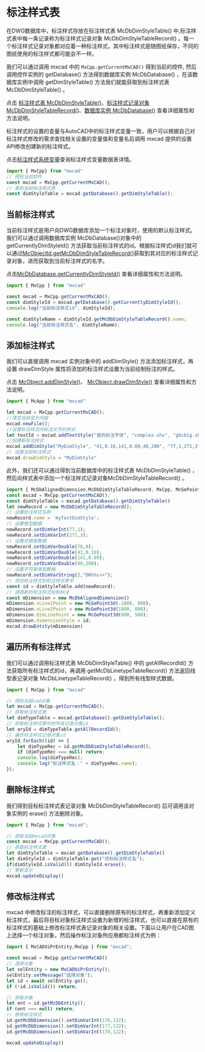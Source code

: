 # 标注样式表

在DWG数据库中，标注样式存放在标注样式表 McDbDimStyleTable() 中,标注样式表中每一条记录称为标注样式记录对象 McDbDimStyleTableRecord() 。每一个标注样式记录对象都对应着一种标注样式，其中标注样式是随图纸保存，不同的图纸使用的标注样式都可能会不一样。

我们可以通过调用 mxcad 中的 `MxCpp.getCurrentMxCAD()` 得到当前的控件, 然后调用控件实例的 getDatabase() 方法得到数据库实例 McDbDatabase() ，在该数据库实例中调用 getDimStyleTable() 方法我们就能获取到标注样式表 McDbDimStyleTable() 。

点击 [标注样式表 McDbDimStyleTable()](../../api/classes/2d.McDbDimStyleTable.md)、[标注样式记录对象 McDbDimStyleTableRecord()](../../api/classes/2d.McDbDimStyleTableRecord.md)、[数据库实例 McDbDatabase()](../../api/classes/2d.McDbDatabase.md) 查看详细属性和方法说明。

标注样式的设置的变量与AutoCAD中的标注样式变量一致，用户可以根据自己对标注样式修改的需求查找相关设置的变量值和变量名后调用 mxcad 提供的设置API修改创建新的标注样式。

点击[标注样式系统变量](../../api/classes/2d.McObject.md#adddimstyle)查询标注样式变量数据表详情。

```ts
import { MxCpp} from "mxcad"
// 得到当前控件
const mxcad = MxCpp.getCurrentMxCAD();
// 拿到当前标注样式表
const dimStyleTable = mxcad.getDatabase().getDimStyleTable();
```

## 当前标注样式

当前标注样式是用户向DWG数据库添加一个标注对象时，使用的默认标注样式。我们可以通过调用数据库实例 McDbDatabase()对象中的 getCurrentlyDimStyleId() 方法获取当前标注样式的id。根据标注样式id我们就可以通过[McObjectId.getMcDbDimStyleTableRecord()](../../api/classes/2d.McObjectId.md#getmcdbdimstyletablerecord)获取到其对应的标注样式记录对象，进而获取到当前标注样式的名字。

点击[McDbDatabase.getCurrentlyDimStyleId()](../../api/classes/2d.McDbDatabase.md#getcurrentlydimstyleid) 查看详细属性和方法说明。

```ts
import { MxCpp } from "mxcad"

const mxcad = MxCpp.getCurrentMxCAD();
const dimStyleId = mxcad.getDatabase().getCurrentlyDimStyleId();
console.log("当前标注样式id", dimStyleId);

const dimStyleName = dimStyleId.getMcDbDimStyleTableRecord().name;
console.log("当前标注样式名", dimStyleName);
```

## 添加标注样式

我们可以直接调用 mxcad 实例对象中的 addDimStyle() 方法添加标注样式，再设置 drawDimStyle 属性将添加的标注样式设置为当前绘制标注的样式。

点击 [McObject.addDimStyle()](../../api/classes/2d.McObject.md#adddimstyle)、 [McObject.drawDimStyle()](../../api/classes/2d.McObject.md#drawdimstyle) 查看详细属性和方法说明。

```ts
import { McApp } from "mxcad"

let mxcad = MxCpp.getCurrentMxCAD();
//清空当前显示内容
mxcad.newFile();
//设置标注样式内标注文字的样式
let textId = mxcad.addTextStyle("我的标注字体", "complex.shx", "gbcbig.shx", 1);
//创建新标注样式
mxcad.addDimStyle("MyDimStyle", "41,0.18,141,0.09,40,200", "77,1,271,3", '3,"DN%%c<>"', `340,${textId.id}`);
// 设置当前标注样式
mxcad.drawDimStyle = "MyDimStyle"
```

此外，我们还可以通过得到当前数据库中的标注样式表  McDbDimStyleTable() ，然后向样式表中添加一个标注样式记录对象McDbDimStyleTableRecord() 。

```ts
import { McDbAlignedDimension,McDbDimStyleTableRecord, MxCpp, McGePoint3d } from "mxcad";
const mxcad = MxCpp.getCurrentMxCAD();
const dimStyleTable = mxcad.getDatabase().getDimStyleTable()
let newRecord = new McDbDimStyleTableRecord();
// 设置标注样式名称
newRecord.name = 'myTestDimStyle';
// 设置整型数据
newRecord.setDimVarInt(77,1);
newRecord.setDimVarInt(271,3);
// 设置双精度数据
newRecord.setDimVarDouble(78,8);
newRecord.setDimVarDouble(41,0.18);
newRecord.setDimVarDouble(141,0.09);
newRecord.setDimVarDouble(40,200);
// 设置字符串类型数据
newRecord.setDimVarString(3,"DN%%c<>");
// 添加标注样式到标注样式表中
const id = dimStyleTable.add(newRecord);
// 调用新的标注样式绘制标注
const mDimension = new McDbAlignedDimension()
mDimension.xLine1Point = new McGePoint3d(-1800, 800);
mDimension.xLine2Point = new McGePoint3d(1800, 800);
mDimension.dimLinePoint = new McGePoint3d(800, 500);
mDimension.dimensionStyle = id;
mxcad.drawEntity(mDimension)
```

## 遍历所有标注样式

我们可以通过调用标注样式表 McDbDimStyleTable() 中的 getAllRecordId() 方法获取所有标注样式的id，再调用 getMcDbLinetypeTableRecord() 方法返回线型表记录对象 McDbLinetypeTableRecord() ，得到所有线型样式数据。

```ts
import { MxCpp } from "mxcad"

// 得到当前cad对象
let mxcad = MxCpp.getCurrentMxCAD();
// 获取标注样式表
let dimTypeTable = mxcad.getDatabase().getDimStyleTable();
// 获取标注样式表中的所有记录对象id
let aryId = dimTypeTable.getAllRecordId();
// 遍历标注样式记录对象id
aryId.forEach((id) => {
    let dimTypeRec = id.getMcDbDimStyleTableRecord();
    if (dimTypeRec === null) return;
    console.log(dimTypeRec);
    console.log("标注样式名：" + dimTypeRec.name);
});
```

## 删除标注样式

我们得到目标标注样式表记录对象 McDbDimStyleTableRecord() 后可调用该对象实例的 erase() 方法删除对象。

```ts
import { MxCpp } from "mxcad";

// 获取当前mxcad对象
const mxcad = MxCpp.getCurrentMxCAD();
// 获取标注样式表
let dimStyleTable = mxcad.getDatabase().getDimStyleTable()
let dimStyleId = dimStyleTable.get("目标标注样式名");
if(dimStyleId.isValid()) dimStyleId.erase();
// 更新显示
mxcad.updateDisplay()
```

## 修改标注样式

mxcad 中修改标注的标注样式，可以直接删除原有的标注样式，再重新添加定义标注样式，最后将目标对象标注样式设置为新增的标注样式，也可以直接在原有的标注样式的基础上修改标注样式表记录对象的相关设置。下面以让用户在CAD图上选择一个标注对象，然后操作标注对象所应用都标注样式为例：

```ts
import { MxCADUiPrEntity,MxCpp } from "mxcad";

const mxcad = MxCpp.getCurrentMxCAD()
// 选择对象
let selEntity = new MxCADUiPrEntity();
selEntity.setMessage("选择对象");
let id = await selEntity.go();
if (!id.isValid()) return;

// 获取对象
let ent = id.getMcDbEntity();
if (ent === null) return; 
// 修改标注样式
id.getMcDbDimension().setDimVarInt(176,122);
id.getMcDbDimension().setDimVarInt(177,122);
id.getMcDbDimension().setDimVarInt(178,122);

mxcad.updateDisplay()
```
